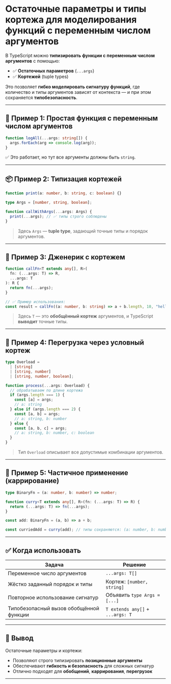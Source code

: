 # Остаточные параметры и типы кортежа для моделирования функций с переменным числом аргументов

В TypeScript можно **типизировать функции с переменным числом аргументов** с помощью:

* ✅ **Остаточных параметров** (`...args`)
* ✅ **Кортежей** (tuple types)

Это позволяет **гибко моделировать сигнатуру функций**, где количество и типы аргументов зависят от контекста — и при этом сохраняется **типобезопасность**.

---

## 📌 Пример 1: Простая функция с переменным числом аргументов

```ts
function logAll(...args: string[]) {
  args.forEach(arg => console.log(arg));
}
```

✅ Это работает, но тут все аргументы должны быть `string`.

---

## 📦 Пример 2: Типизация кортежей

```ts
function print(a: number, b: string, c: boolean) {}

type Args = [number, string, boolean];

function callWithArgs(...args: Args) {
  print(...args); // ✅ типы строго соблюдены
}
```

> Здесь `Args` — **tuple type**, задающий точные типы и порядок аргументов.

---

## 🎯 Пример 3: Дженерик с кортежем

```ts
function callFn<T extends any[], R>(
  fn: (...args: T) => R,
  ...args: T
): R {
  return fn(...args);
}

// ✅ Пример использования:
const result = callFn((a: number, b: string) => a + b.length, 10, "hello");
```

> Здесь `T` — это **обобщённый кортеж** аргументов, и TypeScript **выводит** точные типы.

---

## 🔄 Пример 4: Перегрузка через условный кортеж

```ts
type Overload =
  | [string]
  | [string, number]
  | [string, number, boolean];

function process(...args: Overload) {
  // обрабатываем по длине кортежа
  if (args.length === 1) {
    const [a] = args;
    // a: string
  } else if (args.length === 2) {
    const [a, b] = args;
    // a: string, b: number
  } else {
    const [a, b, c] = args;
    // a: string, b: number, c: boolean
  }
}
```

> Тип `Overload` описывает все допустимые комбинации аргументов.

---

## 🧠 Пример 5: Частичное применение (каррирование)

```ts
type BinaryFn = (a: number, b: number) => number;

function curry<T extends any[], R>(fn: (...args: T) => R) {
  return (...args: T) => fn(...args);
}

const add: BinaryFn = (a, b) => a + b;

const curriedAdd = curry(add); // типы сохраняются: (a: number, b: number) => number
```

---

## ✅ Когда использовать

| Задача                                  | Решение                          |
| --------------------------------------- | -------------------------------- |
| Переменное число аргументов             | `...args: T[]`                   |
| Жёстко заданный порядок и типы          | Кортеж: `[number, string]`       |
| Повторное использование сигнатур        | Объявить `type Args = [...]`     |
| Типобезопасный вызов обобщённой функции | `T extends any[]` + `...args: T` |

---

## 📌 Вывод

Остаточные параметры и кортежи:

* Позволяют строго типизировать **позиционные аргументы**
* Обеспечивают **гибкость и безопасность** для сложных сигнатур
* Отлично подходят для **обобщений**, **каррирования**, **перегрузок**

---
